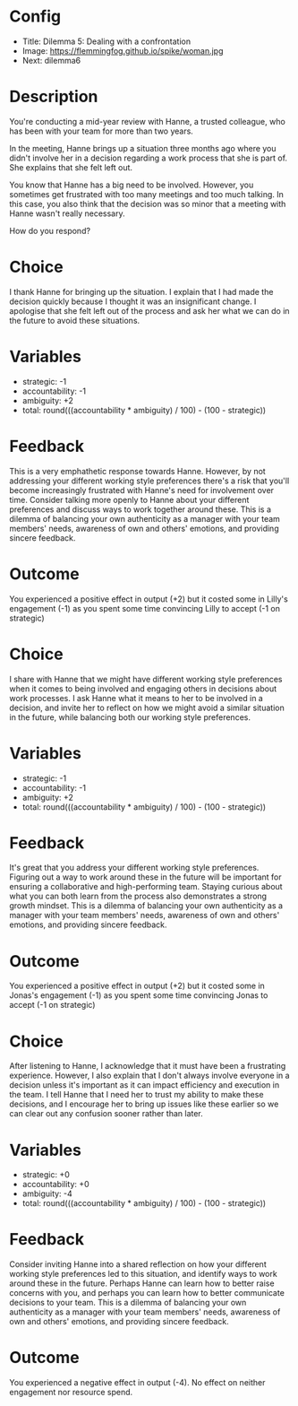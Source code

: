 # Config
 - Title: Dilemma 5: Dealing with a confrontation
 - Image: https://flemmingfog.github.io/spike/woman.jpg
 - Next: dilemma6

# Description
You're conducting a mid-year review with Hanne, a trusted colleague, who has been with your team for more than two years. 

In the meeting, Hanne brings up a situation three months ago where you didn't involve her in a decision regarding a work process that she is part of. She explains that she felt left out.

You know that Hanne has a big need to be involved. However, you sometimes get frustrated with too many meetings and too much talking. In this case, you also think that the decision was so minor that a meeting with Hanne wasn't really necessary.

How do you respond?

# Choice
I thank Hanne for bringing up the situation. I explain that I had made the decision quickly because I thought it was an insignificant change. I apologise that she felt left out of the process and ask her what we can do in the future to avoid these situations.

# Variables
 - strategic: -1
 - accountability: -1
 - ambiguity: +2
 - total: round(((accountability * ambiguity) / 100) - (100 - strategic))

# Feedback

This is a very emphathetic response towards Hanne. However, by not addressing your different working style preferences there's a risk that you'll become increasingly frustrated with Hanne's need for involvement over time. 
Consider talking more openly to Hanne about your different preferences and discuss ways to work together around these. 
This is a dilemma of balancing your own authenticity as a manager with your team members' needs, awareness of own and others' emotions, and providing sincere feedback. 

# Outcome

You experienced a positive effect in output (+2) but it costed some in Lilly's engagement (-1) as you spent some time convincing Lilly to accept (-1 on strategic) 


# Choice
I share with Hanne that we might have different working style preferences when it comes to being involved and engaging others in decisions about work processes. I ask Hanne what it means to her to be involved in a decision, and invite her to reflect on how we might avoid a similar situation in the future, while balancing both our working style preferences. 

# Variables
 - strategic: -1
 - accountability: -1
 - ambiguity: +2
 - total: round(((accountability * ambiguity) / 100) - (100 - strategic))

# Feedback
It's great that you address your different working style preferences. Figuring out a way to work around these in the future will be important for ensuring a collaborative and high-performing team. Staying curious about what you can both learn from the process also demonstrates a strong growth mindset. This is a dilemma of balancing your own authenticity as a manager with your team members' needs, awareness of own and others' emotions, and providing sincere feedback. 

# Outcome

You experienced a positive effect in output (+2) but it costed some in Jonas's engagement (-1) as you spent some time convincing Jonas to accept (-1 on strategic) 



# Choice
After listening to Hanne, I acknowledge that it must have been a frustrating experience. However, I also explain that I don't always involve everyone in a decision unless it's important as it can impact efficiency and execution in the team. I tell Hanne that I need her to trust my ability to make these decisions, and I encourage her to bring up issues like these earlier so we can clear out any confusion sooner rather than later.

# Variables
 - strategic: +0
 - accountability: +0
 - ambiguity: -4
 - total: round(((accountability * ambiguity) / 100) - (100 - strategic))

# Feedback
 Consider inviting Hanne into a shared reflection on how your different working style preferences led to this situation, and identify ways to work around these in the future. Perhaps Hanne can learn how to better raise concerns with you, and perhaps you can learn how to better communicate decisions to your team. This is a dilemma of balancing your own authenticity as a manager with your team members' needs, awareness of own and others' emotions, and providing sincere feedback. 



# Outcome

You experienced a negative effect in output (-4). No effect on neither engagement nor resource spend. 




